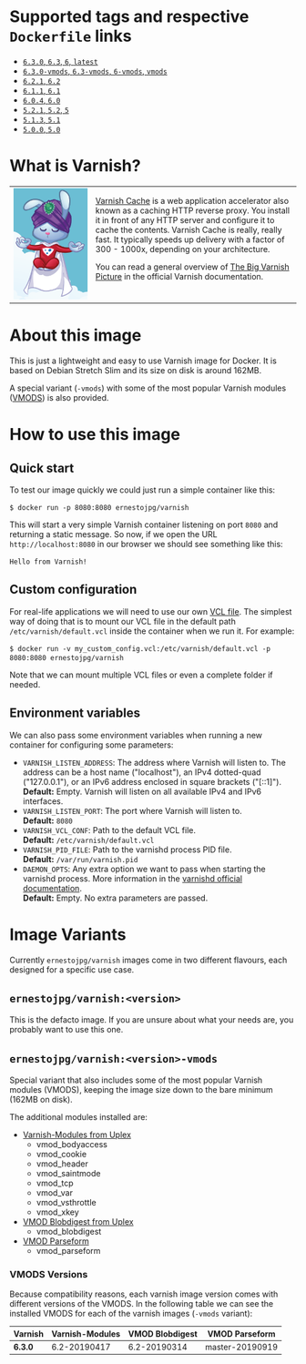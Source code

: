# Supported tags and respective `Dockerfile` links

* [`6.3.0`, `6.3`, `6`, `latest`](https://github.com/ernestojpg/varnish-docker/blob/master/varnish62-63/Dockerfile)
* [`6.3.0-vmods`, `6.3-vmods`, `6-vmods`, `vmods`](https://github.com/ernestojpg/varnish-docker/blob/master/varnish62-63/Dockerfile-vmods)
* [`6.2.1`, `6.2`](https://github.com/ernestojpg/varnish-docker/blob/master/varnish62-63/Dockerfile)
* [`6.1.1`, `6.1`](https://github.com/ernestojpg/varnish-docker/blob/master/varnish50-61/Dockerfile)
* [`6.0.4`, `6.0`](https://github.com/ernestojpg/varnish-docker/blob/master/varnish50-61/Dockerfile)
* [`5.2.1`, `5.2`, `5`](https://github.com/ernestojpg/varnish-docker/blob/master/varnish50-61/Dockerfile)
* [`5.1.3`, `5.1`](https://github.com/ernestojpg/varnish-docker/blob/master/varnish50-61/Dockerfile)
* [`5.0.0`, `5.0`](https://github.com/ernestojpg/varnish-docker/blob/master/varnish50-61/Dockerfile)

# What is Varnish?

<table>
    <tr>
    <td width="130">
        <a href="#"><img src="https://raw.githubusercontent.com/ernestojpg/varnish-docker/master/logo.png" width="100%"></a>
    </td>
    <td valign="top">
        <p><a href="https://varnish-cache.org/">Varnish Cache</a> is a web application accelerator also known as a caching HTTP reverse proxy.
        You install it in front of any HTTP server and configure it to cache the contents.
        Varnish Cache is really, really fast. It typically speeds up delivery with a factor of 300 - 1000x,
        depending on your architecture.</p>
        <p>You can read a general overview of <a href="https://varnish-cache.org/docs/trunk/users-guide/intro.html">The Big Varnish Picture</a>
        in the official Varnish documentation.</p>
    </td>
    </tr>
</table>

# About this image

This is just a lightweight and easy to use Varnish image for Docker.
It is based on Debian Stretch Slim and its size on disk is around 162MB.

A special variant (`-vmods`) with some of the most popular Varnish modules
([VMODS](https://varnish-cache.org/vmods/)) is also provided.

# How to use this image

## Quick start

To test our image quickly we could just run a simple container like this:
```
$ docker run -p 8080:8080 ernestojpg/varnish
```
This will start a very simple Varnish container listening on port `8080` and returning a static message. So now, if we open the
URL `http://localhost:8080` in our browser we should see something like this:
```
Hello from Varnish!
```

## Custom configuration

For real-life applications we will need to use our own [VCL file](https://varnish-cache.org/docs/trunk/users-guide/vcl.html).
The simplest way of doing that is to mount our VCL file in the default path `/etc/varnish/default.vcl` inside the container
when we run it. For example:
```
$ docker run -v my_custom_config.vcl:/etc/varnish/default.vcl -p 8080:8080 ernestojpg/varnish
```

Note that we can mount multiple VCL files or even a complete folder if needed.

## Environment variables

We can also pass some environment variables when running a new container for configuring some parameters:

* `VARNISH_LISTEN_ADDRESS`: The address where Varnish will listen to. The address can be a host name ("localhost"), an IPv4 dotted-quad
  ("127.0.0.1"), or an IPv6 address enclosed in square brackets ("[::1]").  
  **Default:** Empty. Varnish will listen on all available IPv4 and IPv6 interfaces.
* `VARNISH_LISTEN_PORT`: The port where Varnish will listen to.  
  **Default:** `8080`
* `VARNISH_VCL_CONF`: Path to the default VCL file.  
  **Default:** `/etc/varnish/default.vcl`
* `VARNISH_PID_FILE`: Path to the varnishd process PID file.  
  **Default:** `/var/run/varnish.pid`
* `DAEMON_OPTS`: Any extra option we want to pass when starting the varnishd process. More information in the
  [varnishd official documentation](https://varnish-cache.org/docs/trunk/reference/varnishd.html).  
  **Default:** Empty. No extra parameters are passed.

# Image Variants

Currently `ernestojpg/varnish` images come in two different flavours, each designed for a specific use case.

## `ernestojpg/varnish:<version>`

This is the defacto image. If you are unsure about what your needs are, you probably want to use this one.

## `ernestojpg/varnish:<version>-vmods`

Special variant that also includes some of the most popular Varnish modules (VMODS),
keeping the image size down to the bare minimum (162MB on disk).

The additional modules installed are:
- [Varnish-Modules from Uplex](https://github.com/nigoroll/varnish-modules)
  + vmod_bodyaccess
  + vmod_cookie
  + vmod_header
  + vmod_saintmode
  + vmod_tcp
  + vmod_var
  + vmod_vsthrottle
  + vmod_xkey
- [VMOD Blobdigest from Uplex](https://code.uplex.de/uplex-varnish/libvmod-blobdigest)
  + vmod_blobdigest
- [VMOD Parseform](https://github.com/xcir/libvmod-parseform)
  + vmod_parseform

### VMODS Versions

Because compatibility reasons, each varnish image version comes with different versions of the VMODS.
In the following table we can see the installed VMODS for each of the varnish images (`-vmods` variant):

| Varnish       | Varnish-Modules | VMOD Blobdigest | VMOD Parseform  |
| ------------- | --------------- | --------------- | --------------- |
| **6.3.0**     | 6.2-20190417    | 6.2-20190314    | master-20190919 |
